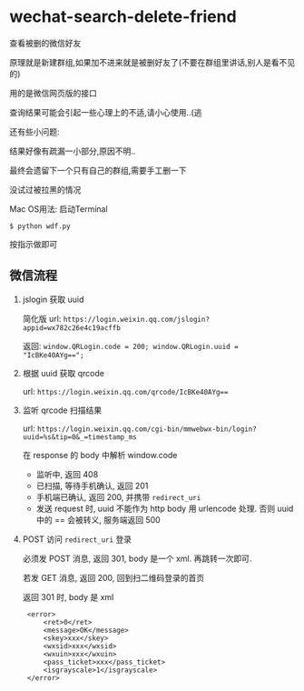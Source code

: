 # wechat-search-delete-friend
查看被删的微信好友

原理就是新建群组,如果加不进来就是被删好友了(不要在群组里讲话,别人是看不见的)

用的是微信网页版的接口

查询结果可能会引起一些心理上的不适,请小心使用..(逃

还有些小问题:

结果好像有疏漏一小部分,原因不明..

最终会遗留下一个只有自己的群组,需要手工删一下

没试过被拉黑的情况

Mac OS用法:
启动Terminal

`$ python wdf.py`

按指示做即可


## 微信流程

1. jslogin 获取 uuid

    简化版 url: `https://login.weixin.qq.com/jslogin?appid=wx782c26e4c19acffb`

    返回: `window.QRLogin.code = 200; window.QRLogin.uuid = "IcBKe40AYg==";`

2. 根据 uuid 获取 qrcode

    url: `https://login.weixin.qq.com/qrcode/IcBKe40AYg==`

3. 监听 qrcode 扫描结果

    url: `https://login.weixin.qq.com/cgi-bin/mmwebwx-bin/login?uuid=%s&tip=0&_=timestamp_ms`

    在 response 的 body 中解析 window.code

    - 监听中, 返回 408
    - 已扫描, 等待手机确认, 返回 201
    - 手机端已确认, 返回 200, 并携带 `redirect_uri`
    - 发送 request 时, uuid 不能作为 http body 用 urlencode 处理. 否则 uuid 中的 == 会被转义, 服务端返回 500

4. POST 访问 `redirect_uri` 登录

    必须发 POST 消息, 返回 301, body 是一个 xml. 再跳转一次即可.

    若发 GET 消息, 返回 200, 回到扫二维码登录的首页

    返回 301 时, body 是 xml

        <error>
            <ret>0</ret>
            <message>OK</message>
            <skey>xxx</skey>
            <wxsid>xxx</wxsid>
            <wxuin>xxx</wxuin>
            <pass_ticket>xxx</pass_ticket>
            <isgrayscale>1</isgrayscale>
        </error>
